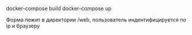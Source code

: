 docker-compose build 
docker-compose up

Форма лежит в директории /web, пользователь индентифицируется по ip и браузеру
